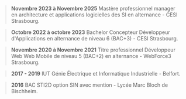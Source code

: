 > **Novembre 2023 à Novembre 2025** Mastère professionnel manager en architecture et applications logicielles des SI en alternance - CESI Strasbourg.

> **Octobre 2022 à octobre 2023** Bachelor Concepteur Développeur d'Applications en alternance de niveau 6 (BAC+3) - CESI Strasbourg.

> **Novembre 2020 à Novembre 2021** Titre professionnel Développeur Web Web Mobile de niveau 5 (BAC+2) en alternance - WebForce3 Strasbourg.

> **2017 - 2019** IUT Génie Électrique et Informatique Industrielle - Belfort.

> **2016** BAC STI2D option SIN avec mention - Lycée Marc Bloch de Bischheim.

